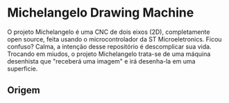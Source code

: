 # Michelangelo Drawing Machine
  
  O projeto Michelangelo é uma CNC de dois eixos (2D), completamente open source, feita usando o microcontrolador da ST Microeletronics. 
Ficou confuso? Calma, a intenção desse repositório é descomplicar sua vida. Trocando em miudos, o projeto Michelangelo trata-se de uma
máquina desenhista que "receberá uma imagem" e irá desenha-la em uma superficie.
  
## Origem   


